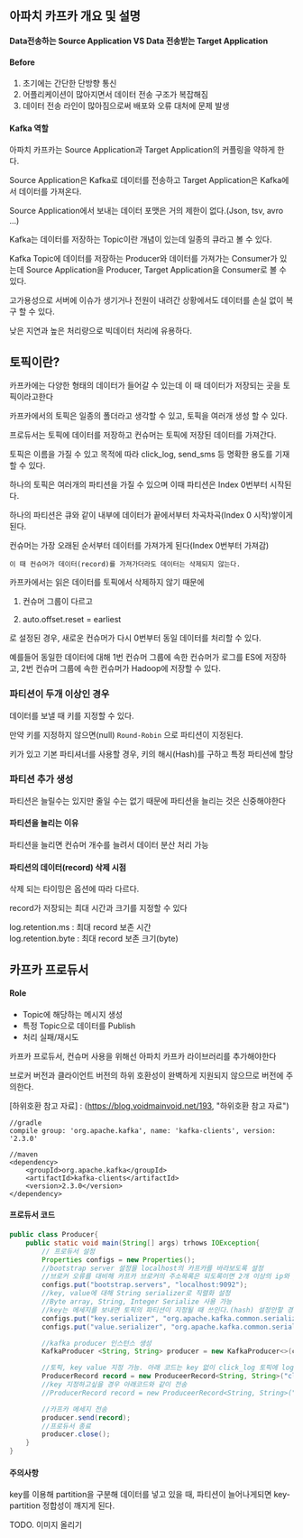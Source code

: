 ## 아파치 카프카 개요 및 설명

#### Data전송하는 Source Application VS Data 전송받는 Target Application

#### Before
1. 초기에는 간단한 단방향 통신
2. 어플리케이션이 많아지면서 데이터 전송 구조가 복잡해짐 
3. 데이터 전송 라인이 많아짐으로써 배포와 오류 대처에 문제 발생

#### Kafka 역할
아파치 카프카는 Source Application과 Target Application의 커플링을 약하게 한다.

Source Application은 Kafka로 데이터를 전송하고 Target Application은 Kafka에서 데이터를 가져온다.

Source Application에서 보내는 데이터 포맷은 거의 제한이 없다.(Json, tsv, avro ...)

Kafka는 데이터를 저장하는 Topic이란 개념이 있는데 일종의 큐라고 볼 수 있다.

Kafka Topic에 데이터를 저장하는 Producer와 데이터를 가져가는 Consumer가 있는데 Source Application을 Producer, Target Application을 Consumer로 볼 수 있다.

고가용성으로 서버에 이슈가 생기거나 전원이 내려간 상황에서도 데이터를 손실 없이 복구 할 수 있다.

낮은 지연과 높은 처리량으로 빅데이터 처리에 유용하다.


## 토픽이란?

카프카에는 다양한 형태의 데이터가 들어갈 수 있는데 이 때 데이터가 저장되는 곳을 토픽이라고한다

카프카에서의 토픽은 일종의 폴더라고 생각할 수 있고, 토픽을 여러개 생성 할 수 있다. 

프로듀서는 토픽에 데이터를 저장하고 컨슈머는 토픽에 저장된 데이터를 가져간다.

토픽은 이름을 가질 수 있고 목적에 따라 click_log, send_sms 등 명확한 용도를 기재할 수 있다.

하나의 토픽은 여러개의 파티션을 가질 수 있으며 이때 파티션은 Index 0번부터 시작된다.

하나의 파티션은 큐와 같이 내부에 데이터가 끝에서부터 차곡차곡(Index 0 시작)쌓이게 된다.

컨슈머는 가장 오래된 순서부터 데이터를 가져가게 된다(Index 0번부터 가져감)

`이 때 컨슈머가 데이터(record)를 가져가더라도 데이터는 삭제되지 않는다.`

카프카에서는 읽은 데이터를 토픽에서 삭제하지 않기 때문에

1. 컨슈머 그룹이 다르고

2. auto.offset.reset = earliest

로 설정된 경우, 새로운 컨슈머가 다시 0번부터 동일 데이터를 처리할 수 있다.

예를들어 동일한 데이터에 대해 1번 컨슈머 그룹에 속한 컨슈머가 로그를 ES에 저장하고, 2번 컨슈머 그룹에 속한 컨슈머가 Hadoop에 저장할 수 있다.

### 파티션이 두개 이상인 경우

데이터를 보낼 때 키를 지정할 수 있다.

만약 키를 지정하지 않으면(null) `Round-Robin` 으로 파티션이 지정된다.

키가 있고 기본 파티셔너를 사용할 경우, 키의 해시(Hash)를 구하고 특정 파티션에 할당

### 파티션 추가 생성

파티션은 늘릴수는 있지만 줄일 수는 없기 때문에 파티션을 늘리는 것은 신중해야한다

#### 파티션을 늘리는 이유

파티션을 늘리면 컨슈머 개수를 늘려서 데이터 분산 처리 가능

#### 파티션의 데이터(record) 삭제 시점

삭제 되는 타이밍은 옵션에 따라 다르다.

record가 저장되는 최대 시간과 크기를 지정할 수 있다

log.retention.ms : 최대 record 보존 시간  
log.retention.byte : 최대 record 보존 크기(byte)

## 카프카 프로듀서

#### Role

- Topic에 해당하는 메시지 생성
- 특정 Topic으로 데이터를 Publish
- 처리 실패/재시도


카프카 프로듀서, 컨슈머 사용을 위해선 아파치 카프카 라이브러리를 추가해야한다

브로커 버전과 클라이언트 버전의 하위 호환성이 완벽하게 지원되지 않으므로 버전에 주의한다.

[하위호환 참고 자료] : (https://blog.voidmainvoid.net/193, "하위호환 참고 자료")

```
//gradle
compile group: 'org.apache.kafka', name: 'kafka-clients', version: '2.3.0'

//maven
<dependency>
	<groupId>org.apache.kafka</groupId>
	<artifactId>kafka-clients</artifactId>
	<version>2.3.0</version>
</dependency>
```

#### 프로듀서 코드
```java
public class Producer{
	public static void main(String[] args) trhows IOException{
		// 프로듀서 설정
		Properties configs = new Properties();
		//bootstrap server 설정을 localhost의 카프카를 바라보도록 설정
		//브로커 오류를 대비해 카프카 브로커의 주소목록은 되도록이면 2개 이상의 ip와 port를 설정하도록 권장
		configs.put("bootstrap.servers", "localhost:9092");
		//key, value에 대해 String serializer로 직렬화 설정
		//Byte array, String, Integer Serialize 사용 가능
		//key는 메세지를 보내면 토픽의 파티션이 지정될 때 쓰인다.(hash) 설정안할 경우 round robin
		configs.put("key.serializer", "org.apache.kafka.common.serialization.StringSerializer");
		configs.put("value.serializer", "org.apache.kafka.common.serialization.StringSerializer");

		//kafka producer 인스턴스 생성
		KafkaProducer <String, String> producer = new KafkaProducer<>(configs);

		//토픽, key value 지정 가능. 아래 코드는 key 없이 click_log 토픽에 login이라는 value 전송
		ProducerRecord record = new ProduceerRecord<String, String>("click_log", "login");
		//key 지정하고싶을 경우 아래코드와 같이 전송
		//ProducerRecord record = new ProduceerRecord<String, String>("click_log", "key", "login");

		//카프카 메세지 전송
		producer.send(record);
		//프로듀서 종료
		producer.close();
	}
}
```

#### 주의사항

key를 이용해 partition을 구분해 데이터를 넣고 있을 때, 파티션이 늘어나게되면 key-partition 정합성이 깨지게 된다.

TODO. 이미지 올리기



